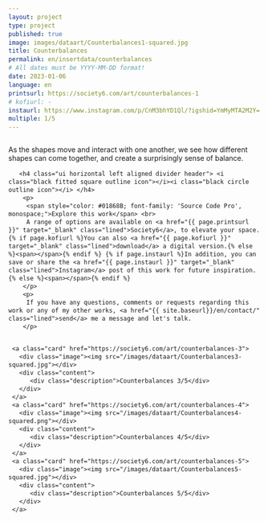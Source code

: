 ```yaml
---
layout: project
type: project
published: true
image: images/dataart/Counterbalances1-squared.jpg
title: Counterbalances
permalink: en/insertdata/counterbalances
# All dates must be YYYY-MM-DD format!
date: 2023-01-06
language: en
printsurl: https://society6.com/art/counterbalances-1
# kofiurl: -
instaurl: https://www.instagram.com/p/CnM3bhYD1Ql/?igshid=YmMyMTA2M2Y=
multiple: 1/5
---
```



<div class="ui stackable grid container">
  <div class="eleven wide column">
       <p>
        As the shapes move and interact with one another, we see how different shapes can come together, and create a surprisingly sense of balance.
       </p>   
       <div class="ui hidden divider"></div>
   
       <h4 class="ui horizontal left aligned divider header"> <i class="black fitted square outline icon"></i><i class="black circle outline icon"></i> </h4>
        <p>
         <span style="color: #01868B; font-family: 'Source Code Pro', monospace;">Explore this work</span> <br>
         A range of options are available on <a href="{{ page.printsurl }}" target="_blank" class="lined">Society6</a>, to elevate your space. {% if page.kofiurl %}You can also <a href="{{ page.kofiurl }}" target="_blank" class="lined">download</a> a digital version.{% else %}<span></span>{% endif %} {% if page.instaurl %}In addition, you can save or share the <a href="{{ page.instaurl }}" target="_blank" class="lined">Instagram</a> post of this work for future inspiration.{% else %}<span></span>{% endif %}
        </p> 
        <p>       
         If you have any questions, comments or requests regarding this work or any of my other works, <a href="{{ site.baseurl}}/en/contact/" class="lined">send</a> me a message and let's talk.
        </p>
   </div> 
  
   <div class="five wide column">
    <div class="ui one cards">

     <a class="card" href="https://society6.com/art/counterbalances-3">
       <div class="image"><img src="/images/dataart/Counterbalances3-squared.jpg"></div>
       <div class="content">  
          <div class="description">Counterbalances 3/5</div>
       </div>
     </a>
     <a class="card" href="https://society6.com/art/counterbalances-4">
       <div class="image"><img src="/images/dataart/Counterbalances4-squared.png"></div>
       <div class="content">  
          <div class="description">Counterbalances 4/5</div>
       </div>
     </a>
     <a class="card" href="https://society6.com/art/counterbalances-5">
       <div class="image"><img src="/images/dataart/Counterbalances5-squared.jpg"></div>
       <div class="content">  
          <div class="description">Counterbalances 5/5</div>
       </div>
     </a>

   </div>
  </div>

</div>
